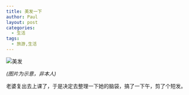 ```yaml
---
title: 美发一下
author: Paul
layout: post
categories:
  - 生活
tags:
  - 旅游,生活
---
```


![美发](http://img7.chztv.com/2015-0709/meifa.jpg)

*(图片为示意，非本人)*

老婆复出去上课了，于是决定去整理一下她的脑袋，搞了一下午，剪了个短发。


